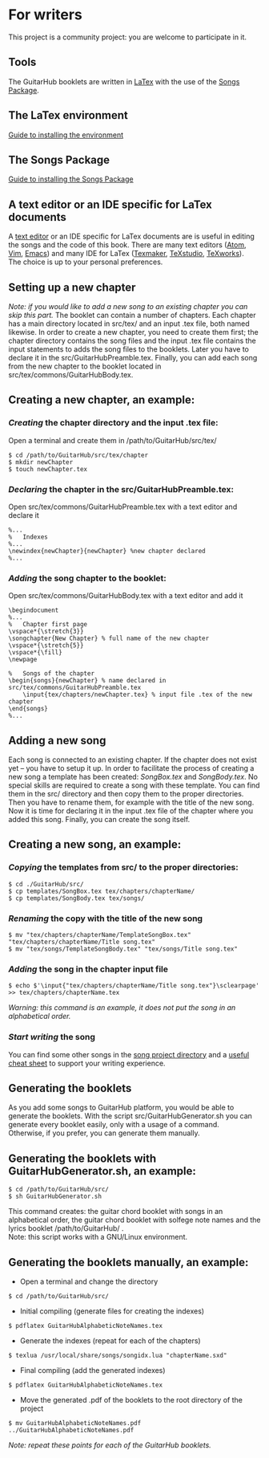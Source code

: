 # For writers
This project is a community project: you are welcome to participate in it.

## Tools
The GuitarHub booklets are written in [LaTex](https://www.latex-project.org/) with the use of the [Songs Package](http://songs.sourceforge.net/).

## The LaTex environment
[Guide to installing the environment](https://www.latex-project.org/get/)

## The Songs Package
[Guide to installing the Songs Package](http://songs.sourceforge.net/downloads.html)

## A text editor or an IDE specific for LaTex documents
A [text editor](https://en.wikipedia.org/wiki/Text_editor) or an IDE specific for LaTex documents are is useful in editing the songs and the code of this book.
There are many text editors ([Atom](https://atom.io/), [Vim](https://www.vim.org/), [Emacs](https://www.gnu.org/software/emacs/)) and many IDE for LaTex ([Texmaker](http://www.xm1math.net/texmaker/), [TeXstudio](https://sourceforge.net/projects/texstudio/), [TeXworks](https://www.tug.org/texworks/)).  
The choice is up to your personal preferences.

## Setting up a new chapter
*Note: if you would like to add a new song to an existing chapter you can skip this part.*
The booklet can contain a number of chapters. Each chapter has a main directory located in src/tex/ and an input .tex file, both named likewise. In order to create a new chapter, you need to create them first; the chapter directory contains the song files and the input .tex file contains the input statements to adds the song files to the booklets. Later you have to declare it in the src/GuitarHubPreamble.tex. Finally, you can add each song from the new chapter to the booklet located in src/tex/commons/GuitarHubBody.tex.
## Creating a new chapter, an example:
### *Creating* the chapter directory and the input .tex file:
Open a terminal and create them in /path/to/GuitarHub/src/tex/
```
$ cd /path/to/GuitarHub/src/tex/chapter
$ mkdir newChapter
$ touch newChapter.tex
```
### *Declaring* the chapter in the src/GuitarHubPreamble.tex:
Open src/tex/commons/GuitarHubPreamble.tex with a text editor and declare it
```
%...
%	Indexes
%...
\newindex{newChapter}{newChapter} %new chapter declared
%...
```
### *Adding* the song chapter to the booklet:
Open src/tex/commons/GuitarHubBody.tex with a text editor and add it
```
\begindocument
%...
%	Chapter first page
\vspace*{\stretch{3}}
\songchapter{New Chapter} % full name of the new chapter
\vspace*{\stretch{5}}
\vspace*{\fill}
\newpage

%	Songs of the chapter
\begin{songs}{newChapter} % name declared in src/tex/commons/GuitarHubPreamble.tex
	\input{tex/chapters/newChapter.tex} % input file .tex of the new chapter
\end{songs}
%...
```

## Adding a new song
Each song is connected to an existing chapter. If the chapter does not exist yet – you have to setup it up. In order to facilitate the process of creating a new song a template has been created: *SongBox.tex* and *SongBody.tex*. No special skills are required to create a song with these template. You can find them in the src/ directory and then copy them to the proper directories. Then you have to rename them, for example with the title of the new song. Now it is time for declaring it in the input .tex file of the chapter where you added this song. Finally, you can create the song itself.

## Creating a new song, an example:
### *Copying* the templates from src/ to the proper directories:
```
$ cd ./GuitarHub/src/
$ cp templates/SongBox.tex tex/chapters/chapterName/
$ cp templates/SongBody.tex tex/songs/
```
### *Renaming* the copy with the title of the new song
```
$ mv "tex/chapters/chapterName/TemplateSongBox.tex" "tex/chapters/chapterName/Title song.tex"
$ mv "tex/songs/TemplateSongBody.tex" "tex/songs/Title song.tex"
```
### *Adding* the song in the chapter input file
```
$ echo $'\input{"tex/chapters/chapterName/Title song.tex"}\sclearpage' >> tex/chapters/chapterName.tex
```
*Warning: this command is an example, it does not put the song in an alphabetical order.*

### *Start writing* the song
You can find some other songs in the [song project directory](https://github.com/PietroPrandini/GuitarHub/tree/master/src/tex/songs) and a [useful cheat sheet](https://github.com/PietroPrandini/GuitarHub/blob/master/CHEATSHEET.md) to support your writing experience.  

## Generating the booklets
As you add some songs to GuitarHub platform, you would be able to generate the booklets. With the script src/GuitarHubGenerator.sh you can generate every booklet easily, only with a usage of a command.   
Otherwise, if you prefer, you can generate them manually.
## Generating the booklets with GuitarHubGenerator.sh, an example:
```
$ cd /path/to/GuitarHub/src/
$ sh GuitarHubGenerator.sh
```
This command creates: the guitar chord booklet with songs in an alphabetical order, the guitar chord booklet with solfege note names and the lyrics booklet /path/to/GuitarHub/ .  
Note: this script works with a GNU/Linux environment.
## Generating the booklets manually, an example:
* Open a terminal and change the directory
```
$ cd /path/to/GuitarHub/src/
```
* Initial compiling (generate files for creating the indexes)
```
$ pdflatex GuitarHubAlphabeticNoteNames.tex
```
* Generate the indexes (repeat for each of the chapters)
```
$ texlua /usr/local/share/songs/songidx.lua "chapterName.sxd"
```
* Final compiling (add the generated indexes)
```
$ pdflatex GuitarHubAlphabeticNoteNames.tex
```
* Move the generated .pdf of the booklets to the root directory of the project
```
$ mv GuitarHubAlphabeticNoteNames.pdf ../GuitarHubAlphabeticNoteNames.pdf
```
*Note: repeat these points for each of the GuitarHub booklets.*  
